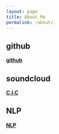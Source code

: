 ```yaml
---
layout: page
title: About Me
permalink: /about/
---
```

## github
**[github](https://github.com/gangcheol/)**

## soundcloud
**[C.I.C](https://soundcloud.com/qfmtzwxyygft/albums)**

## NLP
**[NLP](https://gangcheol.github.io/nlp-with-pytroch/)**


[^1]:a blogging platform that natively supports Jupyter notebooks in addition to other formats.
